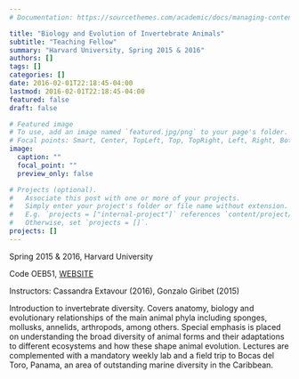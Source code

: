 ```yaml
---
# Documentation: https://sourcethemes.com/academic/docs/managing-content/

title: "Biology and Evolution of Invertebrate Animals"
subtitle: "Teaching Fellow"
summary: "Harvard University, Spring 2015 & 2016"
authors: []
tags: []
categories: []
date: 2016-02-01T22:18:45-04:00
lastmod: 2016-02-01T22:18:45-04:00
featured: false
draft: false

# Featured image
# To use, add an image named `featured.jpg/png` to your page's folder.
# Focal points: Smart, Center, TopLeft, Top, TopRight, Left, Right, BottomLeft, Bottom, BottomRight.
image:
  caption: ""
  focal_point: ""
  preview_only: false

# Projects (optional).
#   Associate this post with one or more of your projects.
#   Simply enter your project's folder or file name without extension.
#   E.g. `projects = ["internal-project"]` references `content/project/deep-learning/index.md`.
#   Otherwise, set `projects = []`.
projects: []
---
```


Spring 2015 & 2016, Harvard University

Code OEB51, [WEBSITE](https://canvas.harvard.edu/courses/10394)

Instructors: Cassandra Extavour (2016), Gonzalo Giribet (2015)

Introduction to invertebrate diversity. Covers anatomy, biology and evolutionary relationships of the main animal phyla including sponges, mollusks, annelids, arthropods, among others. Special emphasis is placed on understanding the broad diversity of animal forms and their adaptations to different ecosystems and how these shape animal evolution. Lectures are complemented with a mandatory weekly lab and a field trip to Bocas del Toro, Panama, an area of outstanding marine diversity in the Caribbean.

